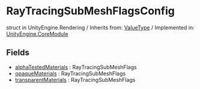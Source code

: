 # RayTracingSubMeshFlagsConfig
struct in UnityEngine.Rendering
 / Inherits from: <a href="https://docs.unity3d.com/6000.0/Documentation/ScriptReference/ValueType.html" target="_blank">ValueType</a> / Implemented in: <a href="https://docs.unity3d.com/6000.0/Documentation/ScriptReference/UnityEngine.CoreModule.html" target="_blank">UnityEngine.CoreModule</a>
## Fields
- <a href="https://docs.unity3d.com/6000.0/Documentation/ScriptReference/RayTracingSubMeshFlagsConfig-alphaTestedMaterials.html" target="_blank">alphaTestedMaterials</a> : RayTracingSubMeshFlags
- <a href="https://docs.unity3d.com/6000.0/Documentation/ScriptReference/RayTracingSubMeshFlagsConfig-opaqueMaterials.html" target="_blank">opaqueMaterials</a> : RayTracingSubMeshFlags
- <a href="https://docs.unity3d.com/6000.0/Documentation/ScriptReference/RayTracingSubMeshFlagsConfig-transparentMaterials.html" target="_blank">transparentMaterials</a> : RayTracingSubMeshFlags
